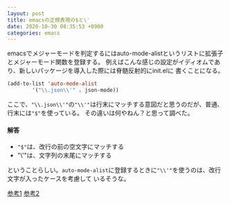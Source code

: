 ```yaml
---
layout: post
title: emacsの正規表現の$と\'
date: 2020-10-30 08:35:53 +0900
categories: emacs
---
```


emacsでメジャーモードを判定するにはauto-mode-alistというリストに拡張子とメジャーモード関数を登録する。
例えばこんな感じの設定がイディオムであり、新しいパッケージを導入した際には脊髄反射的にinit.elに
書くことになる。

```lisp
(add-to-list 'auto-mode-alist
        '("\\.json\\'" . json-mode))
```

ここで、`"\\.json\\'"`の`"\\'"`は行末にマッチする意図だと思うのだが、普通、行末には`"$"`を使っている。
その違いは何やねん？と思って調べた。

#### 解答

- `"$"`は、改行の前の空文字にマッチする
- "\\'"は、文字列の末尾にマッチする

ということらしい。`auto-mode-alist`に登録するときに`"\\'"`を使うのは、改行文字が入ったケースを考慮して
いるそうな。

[参考1](https://qiita.com/katoken-0215/items/b2745964aa11b39dfe38)
[参考2](https://www.emacswiki.org/emacs/AutoModeAlist)
